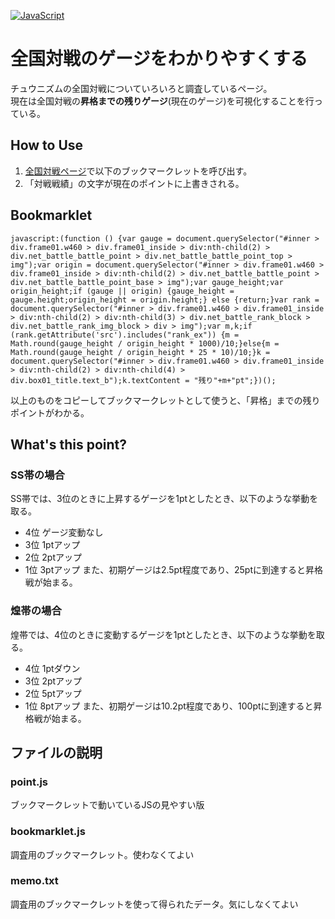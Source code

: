 [![JavaScript](https://custom-icon-badges.herokuapp.com/badge/JavaScript-f1e05a.svg?logo=JavaScript&logoColor=white)]()
# 全国対戦のゲージをわかりやすくする
チュウニズムの全国対戦についていろいろと調査しているページ。  
現在は全国対戦の**昇格までの残りゲージ**(現在のゲージ)を可視化することを行っている。

## How to Use
1. [全国対戦ページ](https://new.chunithm-net.com/chuni-mobile/html/mobile/record/netBattlelog)で以下のブックマークレットを呼び出す。
2. 「対戦戦績」の文字が現在のポイントに上書きされる。

## Bookmarklet
```
javascript:(function () {var gauge = document.querySelector("#inner > div.frame01.w460 > div.frame01_inside > div:nth-child(2) > div.net_battle_battle_point > div.net_battle_battle_point_top > img");var origin = document.querySelector("#inner > div.frame01.w460 > div.frame01_inside > div:nth-child(2) > div.net_battle_battle_point > div.net_battle_battle_point_base > img");var gauge_height;var origin_height;if (gauge || origin) {gauge_height = gauge.height;origin_height = origin.height;} else {return;}var rank = document.querySelector("#inner > div.frame01.w460 > div.frame01_inside > div:nth-child(2) > div:nth-child(3) > div.net_battle_rank_block > div.net_battle_rank_img_block > div > img");var m,k;if (rank.getAttribute('src').includes("rank_ex")) {m = Math.round(gauge_height / origin_height * 1000)/10;}else{m = Math.round(gauge_height / origin_height * 25 * 10)/10;}k = document.querySelector("#inner > div.frame01.w460 > div.frame01_inside > div:nth-child(2) > div:nth-child(4) > div.box01_title.text_b");k.textContent = "残り"+m+"pt";})();
```

以上のものをコピーしてブックマークレットとして使うと、「昇格」までの残りポイントがわかる。

## What's this point?
### SS帯の場合
SS帯では、3位のときに上昇するゲージを1ptとしたとき、以下のような挙動を取る。
- 4位 ゲージ変動なし
- 3位 1ptアップ
- 2位 2ptアップ
- 1位 3ptアップ
また、初期ゲージは2.5pt程度であり、25ptに到達すると昇格戦が始まる。

### 煌帯の場合  
煌帯では、4位のときに変動するゲージを1ptとしたとき、以下のような挙動を取る。
- 4位 1ptダウン
- 3位 2ptアップ
- 2位 5ptアップ
- 1位 8ptアップ
また、初期ゲージは10.2pt程度であり、100ptに到達すると昇格戦が始まる。

## ファイルの説明
### point.js
ブックマークレットで動いているJSの見やすい版
### bookmarklet.js
調査用のブックマークレット。使わなくてよい
### memo.txt
調査用のブックマークレットを使って得られたデータ。気にしなくてよい
